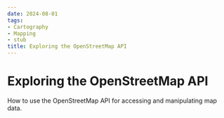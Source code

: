 ```yaml
---
date: 2024-08-01
tags:
- Cartography
- Mapping
- stub
title: Exploring the OpenStreetMap API
---
```


# Exploring the OpenStreetMap API

How to use the OpenStreetMap API for accessing and manipulating map data.
